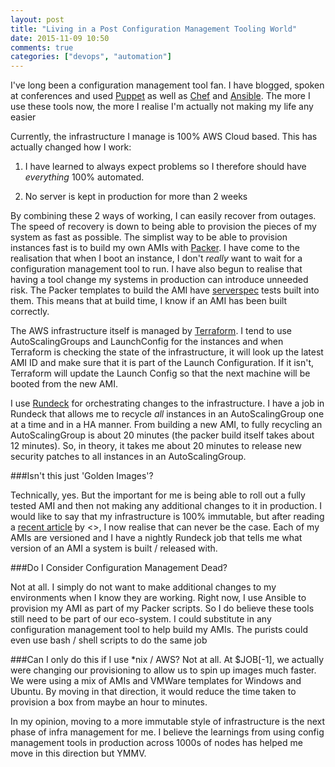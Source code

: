 ```yaml
---
layout: post
title: "Living in a Post Configuration Management Tooling World"
date: 2015-11-09 10:50
comments: true
categories: ["devops", "automation"]
---
```


I've long been a configuration management tool fan. I have blogged, spoken at conferences and used [Puppet](https://puppetlabs.com/) as well as [Chef](https://www.chef.io/) and [Ansible](http://www.ansible.com/). The more I use these tools now, the more I realise I'm actually not making my life any easier

Currently, the infrastructure I manage is 100% AWS Cloud based. This has actually changed how I work:

1. I have learned to always expect problems so I therefore should have *everything* 100% automated.

2. No server is kept in production for more than 2 weeks

By combining these 2 ways of working, I can easily recover from outages. The speed of recovery is down to being able to provision the pieces of my system as fast as possible. The simplist way to be able to provision instances fast is to build my own AMIs with [Packer](https://packer.io/). I have come to the realisation that when I boot an instance, I don't *really* want to wait for a configuration management tool to run. I have also begun to realise that having a tool change my systems in production can introduce unneeded risk. The Packer templates to build the AMI have [serverspec](http://serverspec.org/) tests built into them. This means that at build time, I know if an AMI has been built correctly.

The AWS infrastructure itself is managed by [Terraform](https://terraform.io/). I tend to use AutoScalingGroups and LaunchConfig for the instances and when Terraform is checking the state of the infrastructure, it will look up the latest AMI ID and make sure that it is part of the Launch Configuration. If it isn't, Terraform will update the Launch Config so that the next machine will be booted from the new AMI.

I use [Rundeck](http://rundeck.org/) for orchestrating changes to the infrastructure. I have a job in Rundeck that allows me to recycle *all* instances in an AutoScalingGroup one at a time and in a HA manner. From building a new AMI, to fully recycling an AutoScalingGroup is about 20 minutes (the packer build itself takes about 12 minutes). So, in theory, it takes me about 20 minutes to release new security patches to all instances in an AutoScalingGroup.

###Isn't this just 'Golden Images'?

Technically, yes. But the important for me is being able to roll out a fully tested AMI and then not making any additional changes to it in production. I would like to say that my infrastructure is 100% immutable, but after reading a [recent article]() by <>, I now realise that can never be the case. Each of my AMIs are versioned and I have a nightly Rundeck job that tells me what version of an AMI a system is built / released with.

###Do I Consider Configuration Management Dead?

Not at all. I simply do not want to make additional changes to my environments when I know they are working. Right now, I use Ansible to provision my AMI as part of my Packer scripts. So I do believe these tools still need to be part of our eco-system. I could substitute in any configuration management tool to help build my AMIs. The purists could even use bash / shell scripts to do the same job

###Can I only do this if I use *nix / AWS?
Not at all. At $JOB[-1], we actually were changing our provisioning to allow us to spin up images much faster. We were using a mix of AMIs and VMWare templates for Windows and Ubuntu. By moving in that direction, it would reduce the time taken to provision a box from maybe an hour to minutes.

In my opinion, moving to a more immutable style of infrastructure is the next phase of infra management for me. I believe the learnings from using config management tools in production across 1000s of nodes has helped me move in this direction but YMMV.
